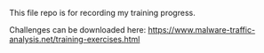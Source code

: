 This file repo is for recording my training progress.

Challenges can be downloaded here:
https://www.malware-traffic-analysis.net/training-exercises.html
